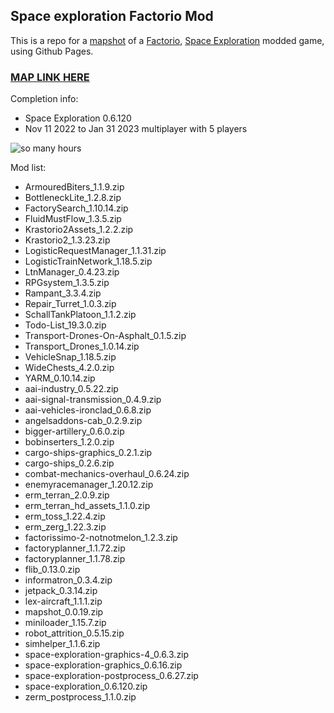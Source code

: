 ## Space exploration Factorio Mod

This is a repo for a [mapshot](https://mods.factorio.com/mod/mapshot) of a [Factorio](https://factorio.com), [Space Exploration](https://mods.factorio.com/mod/space-exploration) modded game, using Github Pages.
### [MAP LINK HERE](https://bhodii.github.io/space-exploration)

Completion info:

* Space Exploration 0.6.120
* Nov 11 2022 to Jan 31 2023 multiplayer with 5 players

![so many hours](space-exploration-finished.png)

Mod list:
- ArmouredBiters_1.1.9.zip
- BottleneckLite_1.2.8.zip
- FactorySearch_1.10.14.zip
- FluidMustFlow_1.3.5.zip
- Krastorio2Assets_1.2.2.zip
- Krastorio2_1.3.23.zip
- LogisticRequestManager_1.1.31.zip
- LogisticTrainNetwork_1.18.5.zip
- LtnManager_0.4.23.zip
- RPGsystem_1.3.5.zip
- Rampant_3.3.4.zip
- Repair_Turret_1.0.3.zip
- SchallTankPlatoon_1.1.2.zip
- Todo-List_19.3.0.zip
- Transport-Drones-On-Asphalt_0.1.5.zip
- Transport_Drones_1.0.14.zip
- VehicleSnap_1.18.5.zip
- WideChests_4.2.0.zip
- YARM_0.10.14.zip
- aai-industry_0.5.22.zip
- aai-signal-transmission_0.4.9.zip
- aai-vehicles-ironclad_0.6.8.zip
- angelsaddons-cab_0.2.9.zip
- bigger-artillery_0.6.0.zip
- bobinserters_1.2.0.zip
- cargo-ships-graphics_0.2.1.zip
- cargo-ships_0.2.6.zip
- combat-mechanics-overhaul_0.6.24.zip
- enemyracemanager_1.20.12.zip
- erm_terran_2.0.9.zip
- erm_terran_hd_assets_1.1.0.zip
- erm_toss_1.22.4.zip
- erm_zerg_1.22.3.zip
- factorissimo-2-notnotmelon_1.2.3.zip
- factoryplanner_1.1.72.zip
- factoryplanner_1.1.78.zip
- flib_0.13.0.zip
- informatron_0.3.4.zip
- jetpack_0.3.14.zip
- lex-aircraft_1.1.1.zip
- mapshot_0.0.19.zip
- miniloader_1.15.7.zip
- robot_attrition_0.5.15.zip
- simhelper_1.1.6.zip
- space-exploration-graphics-4_0.6.3.zip
- space-exploration-graphics_0.6.16.zip
- space-exploration-postprocess_0.6.27.zip
- space-exploration_0.6.120.zip
- zerm_postprocess_1.1.0.zip
